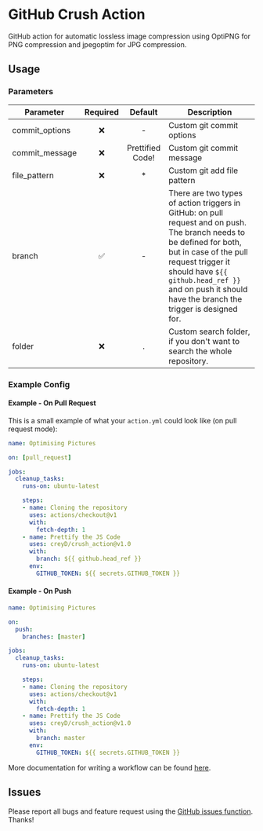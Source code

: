 # GitHub Crush Action

GitHub action for automatic lossless image compression using OptiPNG for PNG compression and jpegoptim for JPG compression.

## Usage

### Parameters

| Parameter | Required | Default | Description |
| - | :-: | :-: | - |
| commit_options | :x: | - | Custom git commit options |
| commit_message | :x: | Prettified Code! | Custom git commit message |
| file_pattern | :x: | * | Custom git add file pattern |
| branch | :white_check_mark: | - | There are two types of action triggers in GitHub: on pull request and on push. The branch needs to be defined for both, but in case of the pull request trigger it should have `${{ github.head_ref }}` and on push it should have the branch the trigger is designed for. |
| folder | :x: | . | Custom search folder, if you don't want to search the whole repository. |

### Example Config

#### Example - On Pull Request

This is a small example of what your `action.yml` could look like (on pull request mode):

```yaml
name: Optimising Pictures

on: [pull_request]

jobs:
  cleanup_tasks:
    runs-on: ubuntu-latest

    steps:
    - name: Cloning the repository
      uses: actions/checkout@v1
      with:
        fetch-depth: 1
    - name: Prettify the JS Code
      uses: creyD/crush_action@v1.0
      with:
        branch: ${{ github.head_ref }}
      env:
        GITHUB_TOKEN: ${{ secrets.GITHUB_TOKEN }}
```

#### Example - On Push

```yaml
name: Optimising Pictures

on:
  push:
    branches: [master]

jobs:
  cleanup_tasks:
    runs-on: ubuntu-latest

    steps:
    - name: Cloning the repository
      uses: actions/checkout@v1
      with:
        fetch-depth: 1
    - name: Prettify the JS Code
      uses: creyD/crush_action@v1.0
      with:
        branch: master
      env:
        GITHUB_TOKEN: ${{ secrets.GITHUB_TOKEN }}
```

More documentation for writing a workflow can be found [here](https://help.github.com/en/actions/automating-your-workflow-with-github-actions/workflow-syntax-for-github-actions).

## Issues

Please report all bugs and feature request using the [GitHub issues function](https://github.com/creyD/crush_action/issues/new). Thanks!
